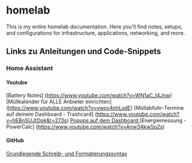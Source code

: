 # homelab
This is my entire homelab documentation. Here you'll find notes, setups, and configurations for infrastructure, applications, networking, and more.

## Links zu Anleitungen und Code-Snippets
### Home Assistant
#### Youtube
[Battery Notes] (https://www.youtube.com/watch?v=WN1aC_I4Jnw)
[Müllkalender für ALLE Anbieter einrichten] (https://www.youtube.com/watch?v=vwoy4nhLvdE)
[Müllabfuhr-Termine auf deinem Dashboard - Trashcard] (https://www.youtube.com/watch?v=hEBnSUJtDpk&t=273s)
[Popups auf dem Dashboard ](https://www.youtube.com/watch?v=nzWScK6Uup0&t=571s)
[Energiemessung - PowerCalc] (https://www.youtube.com/watch?v=Anw34kwSo2s)

#### GitHub
[Grundlegende Schreib- und Formatierungssyntax](https://docs.github.com/de/get-started/writing-on-github/getting-started-with-writing-and-formatting-on-github/basic-writing-and-formatting-syntax)
